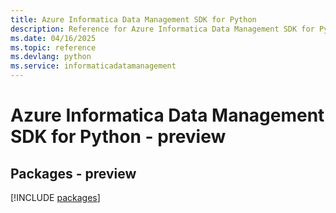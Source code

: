 ```yaml
---
title: Azure Informatica Data Management SDK for Python
description: Reference for Azure Informatica Data Management SDK for Python
ms.date: 04/16/2025
ms.topic: reference
ms.devlang: python
ms.service: informaticadatamanagement
---
```

# Azure Informatica Data Management SDK for Python - preview
## Packages - preview
[!INCLUDE [packages](informatica-data-management-index.md)]